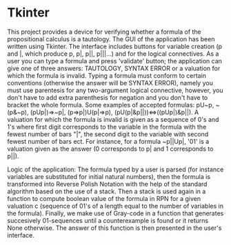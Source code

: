 # Tkinter
This project provides a device for verifying whether a formula of the propositional calculus is a tautology. The GUI of the
application has been written using Tkinter. The interface includes buttons for variable creation (p and |, which produce p, p|, p||, p|||...) and for the logical connectives. As a user you can type a formula and press 'validate' button; the application can give one of three answers: TAUTOLOGY, SYNTAX ERROR or a valuation for which the formula is invalid.
Typing a formula must conform to certain conventions (otherwise the answer will be SYNTAX ERROR), namely you must use parentesis for any 
two-argument logical connective, however, you don't have to add extra parenthesis for negation and you don't have to bracket the whole formula. Some examples of accepted formulas: pU~p, ~(p&~p), (pUp|)=>~p|, (p=>p|)U(p|=>p), (pU(p|&p||))<=>((pUp|)&p||). 
A valuation for which the formula is invalid is given as a sequence of 0's and 1's where first digit corresponds to the variable in the formula with the fewest number of bars "|", the second digit to the variable with second fewest number of bars ect.
For instance, for a formula ~p||Up|, '01' is a valuation given as the answer (0 corresponds to p| and 1 corresponds to p||).

Logic of the application:
The formula typed by a user is parsed (for instance variables are substituted for initial natural numbers), then the formula is transformed
into Reverse Polish Notation with the help of the standard algorithm based on the use of a stack. Then a stack is used again in a function to compute boolean value of the formula in RPN for a given valuation c (sequence of 01's of a length equal to the number of variables in the formula). Finally, we make use of Gray-code in a function that generates succesively 01-sequences until a counterexample is found or it returns None otherwise. The answer of this function is then presented in the user's interface.

